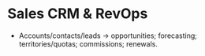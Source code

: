 
# Sales CRM & RevOps
- Accounts/contacts/leads → opportunities; forecasting; territories/quotas; commissions; renewals.
